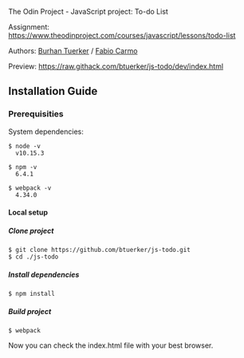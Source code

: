 The Odin Project - JavaScript project: To-do List

Assignment: https://www.theodinproject.com/courses/javascript/lessons/todo-list

Authors: <a href="https://github.com/btuerker">Burhan Tuerker</a> / <a href="https://github.com/madcido">Fabio Carmo</a>

Preview: https://raw.githack.com/btuerker/js-todo/dev/index.html

## Installation Guide
### Prerequisities
System dependencies:
```
$ node -v
  v10.15.3

$ npm -v
  6.4.1

$ webpack -v
  4.34.0
```

#### Local setup
##### Clone project
```
$ git clone https://github.com/btuerker/js-todo.git
$ cd ./js-todo
```
##### Install dependencies
```
$ npm install
```
##### Build project
```
$ webpack
```

Now you can check the index.html file with your best browser.

